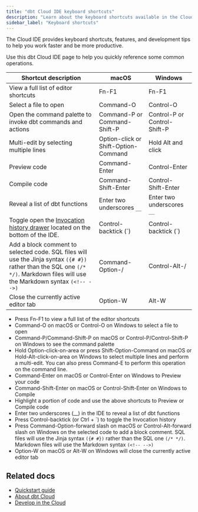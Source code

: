 ```yaml
---
title: "dbt Cloud IDE keyboard shortcuts"
description: "Learn about the keyboard shortcuts available in the Cloud IDE."
sidebar_label: "Keyboard shortcuts"
---
```



The Cloud IDE provides keyboard shortcuts, features, and development tips to help you work faster and be more productive. 

Use this dbt Cloud IDE  page to help you quickly reference some common operations.

| Shortcut description | macOS | Windows |
|--------|----------------|------------------|
| View a full list of editor shortcuts | Fn-F1 | Fn-F1 |
| Select a file to open | Command-O | Control-O |
| Open the command palette to invoke dbt commands and actions  | Command-P or Command-Shift-P | Control-P or Control-Shift-P |
| Multi-edit by selecting multiple lines | Option-click or Shift-Option-Command | Hold Alt and click |
| Preview code | Command-Enter | Control-Enter |
| Compile code | Command-Shift-Enter | Control-Shift-Enter |
| Reveal a list of dbt functions | Enter two underscores `__` | Enter two underscores  `__` |
| Toggle open the [Invocation history drawer](/docs/cloud/dbt-cloud-ide/ide-user-interface#invocation-history) located on the bottom of the IDE.  | Control-backtick (`) | Control-backtick (`) |
| Add a block comment to selected code. SQL files will use the Jinja syntax `({# #})` rather than the SQL one `(/* */)`. Markdown files will use the Markdown syntax `(<!-- -->)` | Command-Option-/ | Control-Alt-/ |
| Close the currently active editor tab | Option-W | Alt-W |


- Press Fn-F1 to view a full list of the editor shortcuts
- Command-O on macOS or Control-O on Windows to select a file to open
- Command-P/Command-Shift-P on macOS or Control-P/Control-Shift-P on Windows to see the command palette
- Hold Option-click-on-area or press Shift-Option-Command on macOS or Hold-Alt-click-on-area on Windows to select multiple lines and perform a multi-edit. You can also press Command-E to perform this operation on the command line.
- Command-Enter on macOS or Control-Enter on Windows to Preview your code
- Command-Shift-Enter on macOS or Control-Shift-Enter on Windows to Compile
- Highlight a portion of code and use the above shortcuts to Preview or Compile code
- Enter two underscores (__) in the IDE to reveal a list of dbt functions
- Press Control-backtick (or Ctrl + `) to toggle the Invocation history
- Press Command-Option-forward slash on macOS or Control-Alt-forward slash on Windows on the selected code to add a block comment. SQL files will use the Jinja syntax `({# #})` rather than the SQL one `(/* */)`. Markdown files will use the Markdown syntax `(<!-- -->)`
- Option-W on macOS or Alt-W on Windows will close the currently active editor tab
  
## Related docs

- [Quickstart guide](/guides)
- [About dbt Cloud](/docs/cloud/about-cloud/dbt-cloud-features)
- [Develop in the Cloud](/docs/cloud/dbt-cloud-ide/develop-in-the-cloud)
